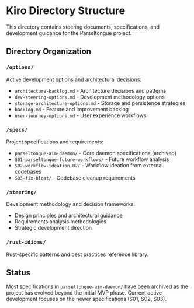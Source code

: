 # Kiro Directory Structure

This directory contains steering documents, specifications, and development guidance for the Parseltongue project.

## Directory Organization

### `/options/`
Active development options and architectural decisions:
- `architecture-backlog.md` - Architecture decisions and patterns
- `dev-steering-options.md` - Development methodology options
- `storage-architecture-options.md` - Storage and persistence strategies
- `backlog.md` - Feature and improvement backlog
- `user-journey-options.md` - User experience workflows

### `/specs/`
Project specifications and requirements:
- `parseltongue-aim-daemon/` - Core daemon specifications (archived)
- `S01-parseltongue-future-workflows/` - Future workflow analysis
- `S02-workflow-ideation-02/` - Workflow ideation from external codebases
- `S03-fix-bloat/` - Codebase cleanup requirements

### `/steering/`
Development methodology and decision frameworks:
- Design principles and architectural guidance
- Requirements analysis methodologies
- Strategic development direction

### `/rust-idioms/`
Rust-specific patterns and best practices reference library.

## Status

Most specifications in `parseltongue-aim-daemon/` have been archived as the project has evolved beyond the initial MVP phase. Current active development focuses on the newer specifications (S01, S02, S03).